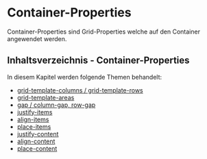 # Container-Properties

Container-Properties sind Grid-Properties welche auf den Container angewendet werden.

## Inhaltsverzeichnis - Container-Properties

In diesem Kapitel werden folgende Themen behandelt:

- [grid-template-columns / grid-template-rows](grid-templat-columns-grid-template-rows.md)
- [grid-template-areas](grid-template-areas.md)
- [gap / column-gap, row-gap](gap-row-gap-column-gap.md)
- [justify-items](justify-items.md)
- [align-items](align-itmes.md)
- [place-items](place-items.md)
- [justify-content](justify-content.md)
- [align-content](align-content-grid.md)
- [place-content](place-content.md)
